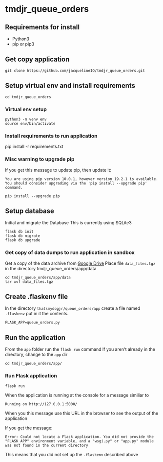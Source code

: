 # tmdjr_queue_orders

## Requirements for install
* Python3
* pip or pip3

## Get copy application
```
git clone https://github.com/jacquelineIO/tmdjr_queue_orders.git
```

## Setup virtual env and install requirements
```
cd tmdjr_queue_orders
```
### Virtual env setup
```
python3 -m venv env
source env/bin/activate
```
### Install requirements to run application
pip install -r requirements.txt

### Misc warning to upgrade pip
If you get this message to update pip, then update it:
```
You are using pip version 10.0.1, however version 19.2.1 is available.
You should consider upgrading via the 'pip install --upgrade pip' command.
```
```
pip install --upgrade pip
```
## Setup database
Initial and migrate the Database
This is currently using SQLite3
```
flask db init
flask db migrate
flask db upgrade
```

### Get copy of data dumps to run application in sandbox
Get a copy of the data archive from [Google Drive](https://drive.google.com/drive/u/1/folders/1nAblU72qlTKgcTMgJ-00r5Zy8aVf8Ffc)
Place file `data_files.tgz` in the directory tmdjr_queue_orders/app/data
```
cd tmdjr_queue_orders/app/data
tar xvf data_files.tgz
```

## Create .flaskenv file 
In the directory `thatsmydogjr/queue_orders/app` create a file named `.flaskenv`
put in it the contents.
```
FLASK_APP=queue_orders.py
```

## Run the application
From the `app` folder run the `flask run` command
If you aren't already in the directory, change to the `app` dir
```
cd tmdjr_queue_orders/app/
```
### Run Flask application
```
flask run
```
When the application is running at the console for a message similiar to
```
Running on http://127.0.0.1:5000/
```
When you this message use this URL in the browser to see the output of the application

If you get the message:
```
Error: Could not locate a Flask application. You did not provide the "FLASK_APP" environment variable, and a "wsgi.py" or "app.py" module was not found in the current directory
```
This means that you did not set up the `.flaskenv` described above


